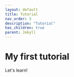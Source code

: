 ```yaml
---
layout: default
title: Tutorial
nav_order: 3
description: "Tutorial"
has_children: true
parent: Jekyll
---
```


# My first tutorial 
Let's learn!
